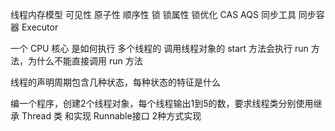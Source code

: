 线程内存模型
可见性
原子性
顺序性
锁 锁属性
锁优化
CAS
AQS
同步工具
同步容器
Executor


一个 CPU 核心 是如何执行 多个线程的
调用线程对象的 start 方法会执行 run 方法，为什么不能直接调用 run 方法

线程的声明周期包含几种状态，每种状态的特征是什么

编一个程序，创建2个线程对象，每个线程输出1到5的数，要求线程类分别使用继承 Thread 类 和实现 Runnable接口 2种方式实现

  



